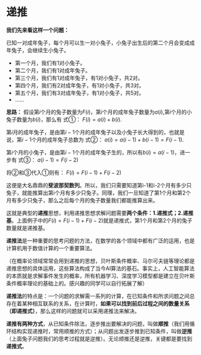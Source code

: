 # 递推

**我们先来看这样一个问题：**

已知一对成年兔子，每个月可以生一对小兔子，小兔子出生后的第二个月会变成成年兔子，会继续生小兔子。

* 第一个月，我们有1对小兔子。
* 第二个月，我们有1对成年兔子。
* 第三个月，我们有1对成年兔子，有1对小兔子，共2对。
* 第四个月，我们有2对成年兔子，有1对小兔子，共3对。
* 第五个月，我们有3对成年兔子，有1对小兔子，共5对。
* ......

**思路：**
假设第$i$个月的兔子数量为$F(i)$，第$i$个月的成年兔子数量为$a(i)$,第$i$个月的小兔子数量为$b(i)$，那么有 式①：
$F(i)=a(i)+b(i)$.

第$i$月的成年兔子，是由第$i-1$个月的成年兔子以及小兔子长大得到的，也就是说，第$i-1$个月的成年兔子总数为 式②：
$a(i)=a(i-1)+b(i-1)=F(i-1)$.

第$i$个月的小兔子，是由第$i-1$个月的成年兔子生的，所以有$b(i)=a(i-1)$，进一步有 式③：
$a(i-1)=F(i-2)$

将②和③代入①则有：
$F(i)=F(i-1)+F(i-2)$


这便是大名鼎鼎的**斐波那契数列**。所以，我们只需要知道第i-1和i-2个月有多少只兔子，就能推算出第i个月有多少只兔子。同理，我们一旦知道了第1个月和第2个月有多少只兔子，那么之后每个月的兔子数量我们都能推算出来。

这就是典型的**递推**思想，利用递推思想求解问题需要**两个条件：1.递推式；2.递推基**。上面例子中的$F(i)=F(i-1)+F(i-2)$就是递推式，第1个月和第2个月的兔子数量就是递推基。

**递推法**是一种重要的思考问题的方法，在数学的各个领域中都有广泛的运用，也是计算机用于数值计算的一个重要算法。

（在概率论领域常常会用到递推的思想，贝叶斯条件概率、马尔可夫链等理论都是递推思想的具体运用，这些算法构成了当今AI算法的基石。事实上，人工智能算法的本质就是求解事件发生的概率，所有机器学习、深度学习模型都是建立在贝叶斯条件概率理论的基础上的。感兴趣的同学可以自行拓展了解）

**递推法**的特点是：一个问题的求解需一系列的计算，在已知条件和所求问题之间总存在着某种相互联系的关系，在计算时，**如果可以找到前后过程之间的数量关系（即递推式）**，那么这样的问题就可以采用递推法来解决。

**递推有两种方式**，从已知条件除法，逐步推出要解决的问题，叫做**顺推**（我们用循环结构实现递推时，常用顺推的方式）；从问题出发逐步推到已知条件，叫做**逆推**（上面兔子问题我们的思考过程就是逆推）。无论顺推还是逆推，关键都是要找到**递推式**。
<!--stackedit_data:
eyJoaXN0b3J5IjpbMzI1NzMxMzEyLC0xNjc4Mzg2NzIsLTEzMj
IxMTY0MDQsLTMxOTc3NjUwLDEzODM5OTgxMjhdfQ==
-->